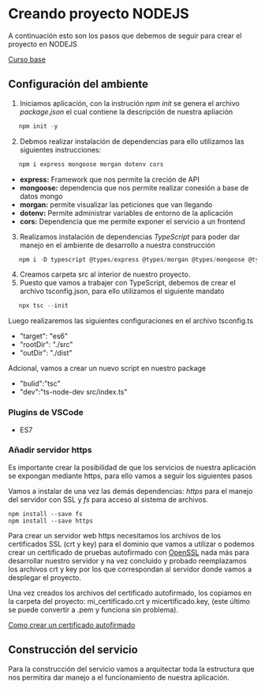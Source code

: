 # Creando proyecto NODEJS

A continuación esto son los pasos que debemos de seguir para crear el proyecto en NODEJS

[Curso base](https://www.youtube.com/watch?v=_RZ-T6TxP7w&list=RDCMUCX9NJ471o7Wie1DQe94RVIg&start_radio=1&rv=_RZ-T6TxP7w&t=17&ab_channel=FaztCodeFaztCode)

## Configuración del ambiente

1. Iniciamos aplicación, con la instrución *npm init* se genera el archivo *package.json* el cual contiene la descripción de nuestra apliación
~~~powershell
   npm init -y
~~~
2. Debmos realizar instalación de dependencias para ello utilizamos las siguientes instrucciones:
~~~powershell
   npm i express mongoose morgan dotenv cors
~~~

   * **express:** Framework que nos permite la creción de API
   * **mongoose:** dependencia que nos permite realizar conexión a base de datos mongo
   * **morgan:** permite visualizar las peticiones que van llegando
   * **dotenv:** Permite administrar variables de entorno de la aplicación
   * **cors:** Dependencia que me permite exponer el servicio a un frontend

3. Realizamos instalación de dependencias *TypeScript* para poder dar manejo en el ambiente de desarrollo a nuestra construcción
~~~powershell
   npm i -D typescript @types/express @types/morgan @types/mongoose @types/cors @types/node ts-node-dev
~~~

4. Creamos carpeta src al interior de nuestro proyecto.
5. Puesto que vamos a trabajer con TypeScript, debemos de crear el archivo tsconfig.json, para ello utilizamos el siguiente mandato
~~~powershell
   npx tsc --init
~~~
Luego realizaremos las siguientes configuraciones en el archivo tsconfig.ts
* "target": "es6"
* "rootDir": "./src"
* "outDir": "./dist"

Adcional, vamos a crear un nuevo script en nuestro package
* "bulid":"tsc"
* "dev":"ts-node-dev src/index.ts"

### Plugins de VSCode
* ES7

### Añadir servidor https
Es importante crear la posibilidad de que los servicios de nuestra aplicación se expongan mediante https, para ello vamos a seguir los siguientes pasos

Vamos a instalar de una vez las demás dependencias: *https* para el manejo del servidor con SSL y *fs* para acceso al sistema de archivos.
~~~
npm install --save fs
npm install --save https
~~~

Para crear un servidor web https necesitamos los archivos de los certificados SSL (crt y key) para el dominio que vamos a utilizar o podemos crear un certificado de pruebas autofirmado con [OpenSSL](https://www.openssl.org/) nada más para desarrollar nuestro servidor y na vez concluido y probado reemplazamos los archivos crt y key por los que correspondan al servidor donde vamos a desplegar el proyecto.

Una vez creados los archivos del certificado autofirmado, los copiamos en la carpeta del proyecto: mi_certificado.crt y micertificado.key, (este último se puede convertir a .pem y funciona sin problema).

[Como crear un certificado autofirmado](https://www.youtube.com/watch?v=KA0M0xqQ0F0&ab_channel=RodolfoBorja)

## Construcción del servicio
Para la construcción del servicio vamos a arquitectar toda la estructura que nos permitira dar manejo a el funcionamiento de nuestra aplicación.
